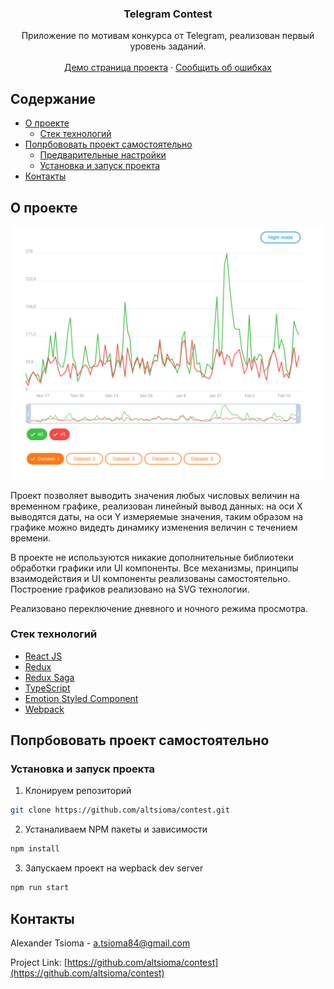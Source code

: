 <p align="center">

  <h3 align="center">Telegram Contest</h3>

  <p align="center">
    Приложение по мотивам конкурса от Telegram, реализован первый уровень заданий.
    <br />
    <br />
    <a href="https://altsioma.github.io/contest/">Демо страница проекта</a>
    ·
    <a href="https://github.com/altsioma/contest/issues">Сообщить об ошибках</a>
  </p>
</p>



<!-- TABLE OF CONTENTS -->
## Содержание

* [О проекте](#about-the-project)
  * [Стек технологий](#built-with)
* [Попрбововать проект самостоятельно](#getting-started)
  * [Предварительные настройки](#prerequisites)
  * [Установка и запуск проекта](#installation)
* [Контакты](#contact)

## О проекте

[![Product Name Screen Shot][product-screenshot]](https://altsioma.github.io/contest/)

Проект позволяет выводить значения любых числовых величин на временном графике, реализован линейный вывод данных: на оси X выводятся даты, на оси Y измеряемые значения, таким образом на графике можно видедть динамику изменения величин с течением времени. 

В проекте не используются никакие дополнительные библиотеки обработки графики или UI компоненты. Все механизмы, принципы взаимодействия и UI компоненты реализованы самостоятельно. Построение графиков реализовано на SVG технологии.

Реализовано переключение дневного и ночного режима просмотра.

### Стек технологий

* [React JS](https://ru.reactjs.org/)
* [Redux](https://redux.js.org/)
* [Redux Saga](https://redux-saga.js.org/)
* [TypeScript](https://www.typescriptlang.org/)
* [Emotion Styled Component](https://emotion.sh/docs/styled)
* [Webpack](https://webpack.js.org/)


## Попрбововать проект самостоятельно

### Установка и запуск проекта

1. Клонируем репозиторий
```sh
git clone https://github.com/altsioma/contest.git
```
2. Устаналиваем NPM пакеты и зависимости
```sh
npm install
```
3. Запускаем проект на wepback dev server
```sh
npm run start
```

## Контакты

Alexander Tsioma - a.tsioma84@gmail.com

Project Link: [https://github.com/altsioma/contest](https://github.com/altsioma/contest)

[product-screenshot]: images/screenshot.png
